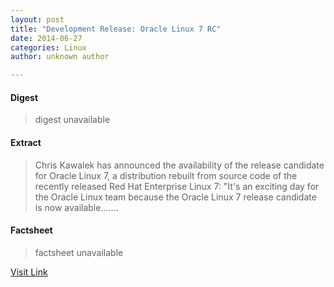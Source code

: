 ```yaml
---
layout: post
title: "Development Release: Oracle Linux 7 RC"
date: 2014-06-27
categories: Linux
author: unknown author

---
```



#### Digest
>digest unavailable

#### Extract
>Chris Kawalek has announced the availability of the release candidate for Oracle Linux 7, a distribution rebuilt from source code of the recently released Red Hat Enterprise Linux 7: "It's an exciting day for the Oracle Linux team because the Oracle Linux 7 release candidate is now available.......

#### Factsheet
>factsheet unavailable

[Visit Link](http://distrowatch.com/8500)


